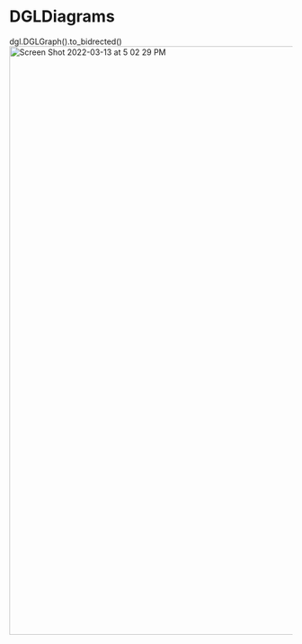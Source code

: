 # DGLDiagrams

dgl.DGLGraph().to_bidrected()
<img width="1047" alt="Screen Shot 2022-03-13 at 5 02 29 PM" src="https://user-images.githubusercontent.com/36907906/158085203-ad86032c-b911-4c56-bcfe-dd1a05b7fb4b.png">


